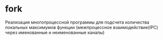 # fork
Реализация многопроцессной программы для подсчета количества локальных максимумов функции (межпроцессное взаимодействие(IPC) через именованные и неименованные каналы)
